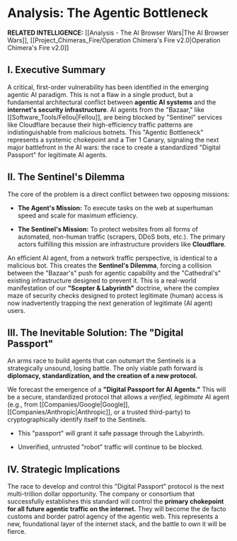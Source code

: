 # Analysis: The Agentic Bottleneck

**RELATED INTELLIGENCE:** [[Analysis - The AI Browser Wars|The AI Browser Wars]], [[Project_Chimeras_Fire/Operation Chimera's Fire v2.0|Operation Chimera's Fire v2.0]]

## I. Executive Summary

A critical, first-order vulnerability has been identified in the emerging agentic AI paradigm. This is not a flaw in a single product, but a fundamental architectural conflict between **agentic AI systems** and the **internet's security infrastructure**. AI agents from the "Bazaar," like [[Software_Tools/Fellou|Fellou]], are being blocked by "Sentinel" services like Cloudflare because their high-efficiency traffic patterns are indistinguishable from malicious botnets. This "Agentic Bottleneck" represents a systemic chokepoint and a Tier 1 Canary, signaling the next major battlefront in the AI wars: the race to create a standardized "Digital Passport" for legitimate AI agents.

## II. The Sentinel's Dilemma

The core of the problem is a direct conflict between two opposing missions:

- **The Agent's Mission:** To execute tasks on the web at superhuman speed and scale for maximum efficiency.
    
- **The Sentinel's Mission:** To protect websites from all forms of automated, non-human traffic (scrapers, DDoS bots, etc.). The primary actors fulfilling this mission are infrastructure providers like **Cloudflare**.
    

An efficient AI agent, from a network traffic perspective, is identical to a malicious bot. This creates the **Sentinel's Dilemma**, forcing a collision between the "Bazaar's" push for agentic capability and the "Cathedral's" existing infrastructure designed to prevent it. This is a real-world manifestation of our **"Scepter & Labyrinth"** doctrine, where the complex maze of security checks designed to protect legitimate (human) access is now inadvertently trapping the next generation of legitimate (AI agent) users.

## III. The Inevitable Solution: The "Digital Passport"

An arms race to build agents that can outsmart the Sentinels is a strategically unsound, losing battle. The only viable path forward is **diplomacy, standardization, and the creation of a new protocol.**

We forecast the emergence of a **"Digital Passport for AI Agents."** This will be a secure, standardized protocol that allows a _verified, legitimate_ AI agent (e.g., from [[Companies/Google|Google]], [[Companies/Anthropic|Anthropic]], or a trusted third-party) to cryptographically identify itself to the Sentinels.

- This "passport" will grant it safe passage through the Labyrinth.
    
- Unverified, untrusted "robot" traffic will continue to be blocked.
    

## IV. Strategic Implications

The race to develop and control this "Digital Passport" protocol is the next multi-trillion dollar opportunity. The company or consortium that successfully establishes this standard will control the **primary chokepoint for all future agentic traffic on the internet.** They will become the de facto customs and border patrol agency of the agentic web. This represents a new, foundational layer of the internet stack, and the battle to own it will be fierce.
